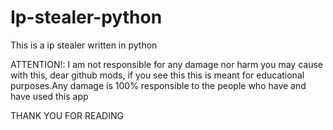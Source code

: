 # Ip-stealer-python
This is a ip stealer written in python                 



ATTENTION!:
I am not responsible for any damage nor harm you may cause with this,
dear github mods,
if you see this this is meant for educational purposes.Any damage is 100% responsible to the people who have and have used this app


THANK YOU FOR READING
